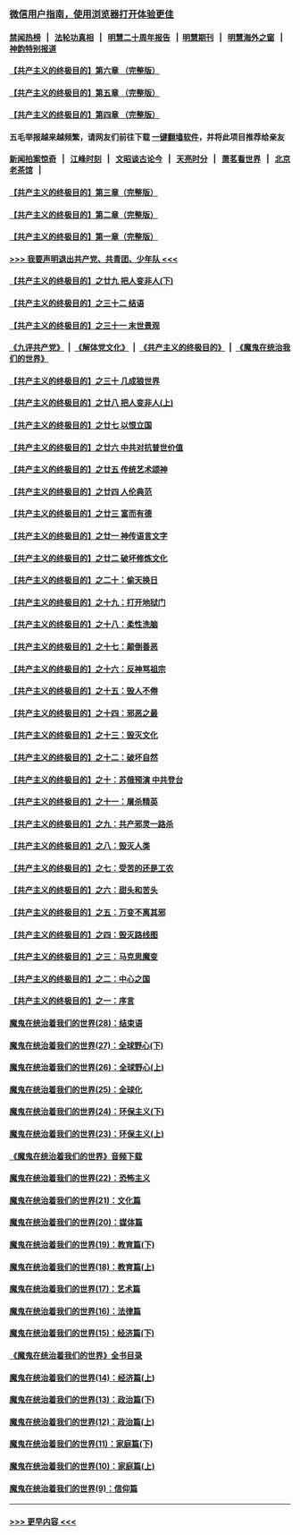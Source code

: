### [微信用户指南，使用浏览器打开体验更佳](https://github.com/gfw-breaker/banned-news1/blob/master/indexes/wechat-guide.md?t=0)
#### [禁闻热榜](热点新闻.md?t=0)  &nbsp;&nbsp;|&nbsp;&nbsp; [法轮功真相](https://github.com/gfw-breaker/truth/blob/master/README.md?t=0) &nbsp;&nbsp;|&nbsp;&nbsp; [明慧二十周年报告](https://github.com/gfw-breaker/mh-reports/blob/master/README.md?t=0) &nbsp;&nbsp;|&nbsp;&nbsp;[明慧期刊](https://github.com/gfw-breaker/mh-qikan) &nbsp;&nbsp;|&nbsp;&nbsp; [明慧海外之窗](https://github.com/gfw-breaker/mh-news/blob/master/README.md?t=0) &nbsp;&nbsp;|&nbsp;&nbsp; [神韵特别报道](https://github.com/gfw-breaker/mh-news/blob/master/shenyun.md?t=0)
#### [【共产主义的终极目的】第六章 （完整版）](../pages/nsc422/n11428913.md?t=02111255) 
#### [【共产主义的终极目的】第五章 （完整版）](../pages/nsc422/n11428912.md?t=02111255) 
#### [【共产主义的终极目的】第四章 （完整版）](../pages/nsc422/n11428907.md?t=02111255) 
#### 五毛举报越来越频繁，请网友们前往下载 [一键翻墙软件](https://github.com/gfw-breaker/ssr-accounts)，并将此项目推荐给亲友
#### [新闻拍案惊奇](https://github.com/gfw-breaker/banned-news1/blob/master/pages/link4.md) &nbsp;&nbsp;|&nbsp;&nbsp; [江峰时刻](https://github.com/gfw-breaker/banned-news1/blob/master/pages/link4.md) &nbsp;&nbsp;|&nbsp;&nbsp; [文昭谈古论今](https://github.com/gfw-breaker/banned-news1/blob/master/pages/link4.md) &nbsp;&nbsp;|&nbsp;&nbsp; [天亮时分](https://github.com/gfw-breaker/banned-news1/blob/master/pages/link4.md) &nbsp;&nbsp;|&nbsp;&nbsp; [萧茗看世界](https://github.com/gfw-breaker/banned-news1/blob/master/pages/link4.md) &nbsp;&nbsp;|&nbsp;&nbsp; [北京老茶馆](https://github.com/gfw-breaker/banned-news1/blob/master/pages/link4.md) &nbsp;&nbsp;|&nbsp;&nbsp; 
#### [【共产主义的终极目的】第三章（完整版）](../pages/nsc422/n11428848.md?t=02111255) 
#### [【共产主义的终极目的】第二章（完整版）](../pages/nsc422/n11428831.md?t=02111255) 
#### [【共产主义的终极目的】第一章（完整版）](../pages/nsc422/n11417651.md?t=02111255) 
#### [>>> 我要声明退出共产党、共青团、少年队 <<<](https://github.com/begood0513/goodnews/blob/master/quit/letter.md) 
#### [【共产主义的终极目的】之廿九 把人变非人(下)](../pages/nsc422/n11344140.md?t=02111255) 
#### [【共产主义的终极目的】之三十二 结语](../pages/nsc422/n11360535.md?t=02111255) 
#### [【共产主义的终极目的】之三十一 末世景观](../pages/nsc422/n11351129.md?t=02111255) 
#### [《九评共产党》](https://github.com/begood0513/9ping.md/blob/master/README.md) &nbsp;|&nbsp; [《解体党文化》](../../../../jtdwh.md/blob/master/README.md)  &nbsp;|&nbsp; [《共产主义的终极目的》](../../../../gczydzjmd.md/blob/master/README.md) &nbsp;|&nbsp; [《魔鬼在统治我们的世界》](../../../../mgztzwmdsj.md/blob/master/README.md) 
#### [【共产主义的终极目的】之三十 几成狼世界](../pages/nsc422/n11348280.md?t=02111255) 
#### [【共产主义的终极目的】之廿八 把人变非人(上)](../pages/nsc422/n11340492.md?t=02111255) 
#### [【共产主义的终极目的】之廿七 以恨立国](../pages/nsc422/n11336944.md?t=02111255) 
#### [【共产主义的终极目的】之廿六 中共对抗普世价值](../pages/nsc422/n11324785.md?t=02111255) 
#### [【共产主义的终极目的】之廿五 传统艺术颂神](../pages/nsc422/n11296396.md?t=02111255) 
#### [【共产主义的终极目的】之廿四 人伦典范](../pages/nsc422/n11296397.md?t=02111255) 
#### [【共产主义的终极目的】之廿三 富而有德](../pages/nsc422/n11283598.md?t=02111255) 
#### [【共产主义的终极目的】之廿一 神传语言文字](../pages/nsc422/n11263265.md?t=02111255) 
#### [【共产主义的终极目的】之廿二 破坏修炼文化](../pages/nsc422/n11245728.md?t=02111255) 
#### [【共产主义的终极目的】之二十：偷天换日](../pages/nsc422/n11238846.md?t=02111255) 
#### [【共产主义的终极目的】之十九：打开地狱门](../pages/nsc422/n11206376.md?t=02111255) 
#### [【共产主义的终极目的】之十八：柔性洗脑](../pages/nsc422/n11199994.md?t=02111255) 
#### [【共产主义的终极目的】之十七：颠倒善恶](../pages/nsc422/n11179782.md?t=02111255) 
#### [【共产主义的终极目的】之十六：反神骂祖宗](../pages/nsc422/n11166798.md?t=02111255) 
#### [【共产主义的终极目的】之十五：毁人不倦](../pages/nsc422/n11166792.md?t=02111255) 
#### [【共产主义的终极目的】之十四：邪恶之最](../pages/nsc422/n11150249.md?t=02111255) 
#### [【共产主义的终极目的】之十三：毁灭文化](../pages/nsc422/n11135227.md?t=02111255) 
#### [【共产主义的终极目的】之十二：破坏自然](../pages/nsc422/n11135214.md?t=02111255) 
#### [【共产主义的终极目的】之十：苏俄预演 中共登台](../pages/nsc422/n11118424.md?t=02111255) 
#### [【共产主义的终极目的】之十一：屠杀精英](../pages/nsc422/n11118442.md?t=02111255) 
#### [【共产主义的终极目的】之九：共产邪灵一路杀](../pages/nsc422/n11114139.md?t=02111255) 
#### [【共产主义的终极目的】之八：毁灭人类](../pages/nsc422/n11108503.md?t=02111255) 
#### [【共产主义的终极目的】之七：受苦的还是工农](../pages/nsc422/n11101809.md?t=02111255) 
#### [【共产主义的终极目的】之六：甜头和苦头](../pages/nsc422/n11096971.md?t=02111255) 
#### [【共产主义的终极目的】之五：万变不离其邪](../pages/nsc422/n11091285.md?t=02111255) 
#### [【共产主义的终极目的】之四：毁灭路线图](../pages/nsc422/n11086284.md?t=02111255) 
#### [【共产主义的终极目的】之三：马克思魔变](../pages/nsc422/n11061941.md?t=02111255) 
#### [【共产主义的终极目的】之二：中心之国](../pages/nsc422/n11047728.md?t=02111255) 
#### [【共产主义的终极目的】之一：序言](../pages/nsc422/n11086077.md?t=02111255) 
#### [魔鬼在统治着我们的世界(28)：结束语](../pages/nsc422/n10936246.md?t=02111255) 
#### [魔鬼在统治着我们的世界(27)：全球野心(下)](../pages/nsc422/n10928319.md?t=02111255) 
#### [魔鬼在统治着我们的世界(26)：全球野心(上)](../pages/nsc422/n10900318.md?t=02111255) 
#### [魔鬼在统治着我们的世界(25)：全球化](../pages/nsc422/n10788205.md?t=02111255) 
#### [魔鬼在统治着我们的世界(24)：环保主义(下)](../pages/nsc422/n10695307.md?t=02111255) 
#### [魔鬼在统治着我们的世界(23)：环保主义(上)](../pages/nsc422/n10688613.md?t=02111255) 
#### [《魔鬼在统治着我们的世界》音频下载](../pages/nsc422/n10635553.md?t=02111255) 
#### [魔鬼在统治着我们的世界(22)：恐怖主义](../pages/nsc422/n10614727.md?t=02111255) 
#### [魔鬼在统治着我们的世界(21)：文化篇](../pages/nsc422/n10597706.md?t=02111255) 
#### [魔鬼在统治着我们的世界(20)：媒体篇](../pages/nsc422/n10586579.md?t=02111255) 
#### [魔鬼在统治着我们的世界(19)：教育篇(下)](../pages/nsc422/n10564808.md?t=02111255) 
#### [魔鬼在统治着我们的世界(18)：教育篇(上)](../pages/nsc422/n10526970.md?t=02111255) 
#### [魔鬼在统治着我们的世界(17)：艺术篇](../pages/nsc422/n10499093.md?t=02111255) 
#### [魔鬼在统治着我们的世界(16)：法律篇](../pages/nsc422/n10485969.md?t=02111255) 
#### [魔鬼在统治着我们的世界(15)：经济篇(下)](../pages/nsc422/n10469975.md?t=02111255) 
#### [《魔鬼在统治着我们的世界》全书目录](../pages/nsc422/n10464261.md?t=02111255) 
#### [魔鬼在统治着我们的世界(14)：经济篇(上)](../pages/nsc422/n10457370.md?t=02111255) 
#### [魔鬼在统治着我们的世界(13)：政治篇(下)](../pages/nsc422/n10448270.md?t=02111255) 
#### [魔鬼在统治着我们的世界(12)：政治篇(上)](../pages/nsc422/n10444576.md?t=02111255) 
#### [魔鬼在统治着我们的世界(11)：家庭篇(下)](../pages/nsc422/n10440961.md?t=02111255) 
#### [魔鬼在统治着我们的世界(10)：家庭篇(上)](../pages/nsc422/n10435448.md?t=02111255) 
#### [魔鬼在统治着我们的世界(9)：信仰篇](../pages/nsc422/n10432159.md?t=02111255) 

----
#### [ >>> 更早内容 <<< ](../indexes/nsc422-earlier.md)
